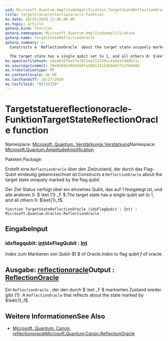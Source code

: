 ```yaml
---
uid: Microsoft.Quantum.AmplitudeAmplification.TargetStateReflectionOracle
title: Targetstatuereflectionoracle-Funktion
ms.date: 10/26/2020 12:00:00 AM
ms.topic: article
qsharp.kind: function
qsharp.namespace: Microsoft.Quantum.AmplitudeAmplification
qsharp.name: TargetStateReflectionOracle
qsharp.summary: >-
  Constructs a `ReflectionOracle` about the target state uniquely marked by the flag qubit.

  The target state has a single qubit set to 1, and all others 0: $\ket{1}_f$.
ms.openlocfilehash: a6ed0397be57ef6f14a712749cc416e1fd98b71c
ms.sourcegitcommit: 29e0d88a30e4166fa580132124b0eb57e1f0e986
ms.translationtype: MT
ms.contentlocale: de-DE
ms.lasthandoff: 10/27/2020
ms.locfileid: "92721729"
---
```

# <a name="targetstatereflectionoracle-function"></a><span data-ttu-id="3150f-102">Targetstatuereflectionoracle-Funktion</span><span class="sxs-lookup"><span data-stu-id="3150f-102">TargetStateReflectionOracle function</span></span>

<span data-ttu-id="3150f-103">Namespace: [Microsoft. Quantum. Verstärkungs Verstärkung](xref:Microsoft.Quantum.AmplitudeAmplification)</span><span class="sxs-lookup"><span data-stu-id="3150f-103">Namespace: [Microsoft.Quantum.AmplitudeAmplification](xref:Microsoft.Quantum.AmplitudeAmplification)</span></span>

<span data-ttu-id="3150f-104">Paketen [](https://nuget.org/packages/)</span><span class="sxs-lookup"><span data-stu-id="3150f-104">Package: [](https://nuget.org/packages/)</span></span>


<span data-ttu-id="3150f-105">Erstellt eine `ReflectionOracle` über den Zielzustand, der durch das Flag-Qubit eindeutig gekennzeichnet ist.</span><span class="sxs-lookup"><span data-stu-id="3150f-105">Constructs a `ReflectionOracle` about the target state uniquely marked by the flag qubit.</span></span>

<span data-ttu-id="3150f-106">Der Ziel Status verfügt über ein einzelnes Qubit, das auf 1 festgelegt ist, und alle anderen 0: $ \ket {1} _F $.</span><span class="sxs-lookup"><span data-stu-id="3150f-106">The target state has a single qubit set to 1, and all others 0: $\ket{1}_f$.</span></span>

```qsharp
function TargetStateReflectionOracle (idxFlagQubit : Int) : Microsoft.Quantum.Oracles.ReflectionOracle
```


## <a name="input"></a><span data-ttu-id="3150f-107">Eingabe</span><span class="sxs-lookup"><span data-stu-id="3150f-107">Input</span></span>

### <a name="idxflagqubit--int"></a><span data-ttu-id="3150f-108">idxflagqubit: [int](xref:microsoft.quantum.lang-ref.int)</span><span class="sxs-lookup"><span data-stu-id="3150f-108">idxFlagQubit : [Int](xref:microsoft.quantum.lang-ref.int)</span></span>

<span data-ttu-id="3150f-109">Index zum Markieren von Qubit-$f $ of Oracle.</span><span class="sxs-lookup"><span data-stu-id="3150f-109">Index to flag qubit $f$ of oracle.</span></span>



## <a name="output--reflectionoracle"></a><span data-ttu-id="3150f-110">Ausgabe: [reflectionoracle](xref:Microsoft.Quantum.Oracles.ReflectionOracle)</span><span class="sxs-lookup"><span data-stu-id="3150f-110">Output : [ReflectionOracle](xref:Microsoft.Quantum.Oracles.ReflectionOracle)</span></span>

<span data-ttu-id="3150f-111">Ein `ReflectionOracle` , der den durch $ \ket _F $ markierten Zustand wieder gibt {1} .</span><span class="sxs-lookup"><span data-stu-id="3150f-111">A `ReflectionOracle` that reflects about the state marked by $\ket{1}_f$.</span></span>

## <a name="see-also"></a><span data-ttu-id="3150f-112">Weitere Informationen</span><span class="sxs-lookup"><span data-stu-id="3150f-112">See Also</span></span>

- [<span data-ttu-id="3150f-113">Microsoft. Quantum. Canon. reflectionoracle</span><span class="sxs-lookup"><span data-stu-id="3150f-113">Microsoft.Quantum.Canon.ReflectionOracle</span></span>](xref:Microsoft.Quantum.Canon.ReflectionOracle)